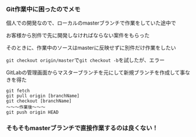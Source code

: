 ### Git作業中に困ったのでメモ

個人での開発なので、ローカルのmasterブランチで作業をしていた途中で

お客様から別件で先に開発しなければならない案件をもらった

そのときに、作業中のソースはmasterに反映せずに別件だけ作業をしたい

`git checkout origin/master`で`git checkout -b`を試したが、エラー

GitLabの管理画面からマスターブランチを元にして新規ブランチを作成して事なきを得た

```
git fetch
git pull origin [branchName]
git checkout [branchName]
〜〜〜作業後〜〜〜
git push origin HEAD
```

### そもそもmasterブランチで直接作業するのは良くない！
